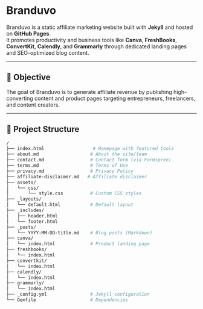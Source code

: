 # Branduvo

Branduvo is a static affiliate marketing website built with **Jekyll** and hosted on **GitHub Pages**.  
It promotes productivity and business tools like **Canva**, **FreshBooks**, **ConvertKit**, **Calendly**, and **Grammarly** through dedicated landing pages and SEO-optimized blog content.

---

## 🚀 Objective

The goal of Branduvo is to generate affiliate revenue by publishing high-converting content and product pages targeting entrepreneurs, freelancers, and content creators.

---

## 📁 Project Structure

```bash
/
├── index.html                  # Homepage with featured tools
├── about.md                   # About the site/team
├── contact.md                 # Contact form (via Formspree)
├── terms.md                   # Terms of Use
├── privacy.md                 # Privacy Policy
├── affiliate-disclaimer.md   # Affiliate disclaimer
├── assets/
│   └── css/
│       └── style.css          # Custom CSS styles
├── _layouts/
│   └── default.html           # Default layout
├── _includes/
│   ├── header.html
│   └── footer.html
├── _posts/
│   └── YYYY-MM-DD-title.md    # Blog posts (Markdown)
├── canva/
│   └── index.html             # Product landing page
├── freshbooks/
│   └── index.html
├── convertkit/
│   └── index.html
├── calendly/
│   └── index.html
├── grammarly/
│   └── index.html
├── _config.yml                # Jekyll configuration
└── Gemfile                    # Dependencies
